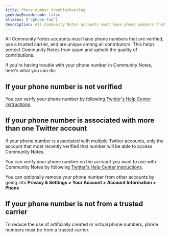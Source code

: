 ```yaml
---
title: Phone number troubleshooting
geekdocBreadcrumb: false
aliases: ["/phone-faq"]
description: All Community Notes accounts must have phone numbers that are verified, use a trusted carrier, and are unique among all contributors.
---
```


All Community Notes accounts must have phone numbers that are verified, use a trusted carrier, and are unique among all contributors. This helps protect Community Notes from spam and uphold the quality of contributions.

If you're having trouble with your phone number in Community Notes, here's what you can do:

## If your phone number is not verified

You can verify your phone number by following [Twitter's Help Center instructions](https://help.twitter.com/en/managing-your-account/how-to-add-a-phone-number-to-your-account).

## If your phone number is associated with more than one Twitter account

If your phone number is associated with multiple Twitter accounts, only the account that most recently verified that number will be able to access Community Notes.

You can verify your phone number on the account you want to use with Community Notes by following [Twitter's Help Center instructions](https://help.twitter.com/en/managing-your-account/how-to-add-a-phone-number-to-your-account).

You can optionally remove your phone number from other accounts by going into **Privacy & Settings > Your Account > Account Information > Phone**

## If your phone number is not from a trusted carrier

To reduce the use of artificially created or virtual phone numbers, phone numbers must be from a trusted carrier.
